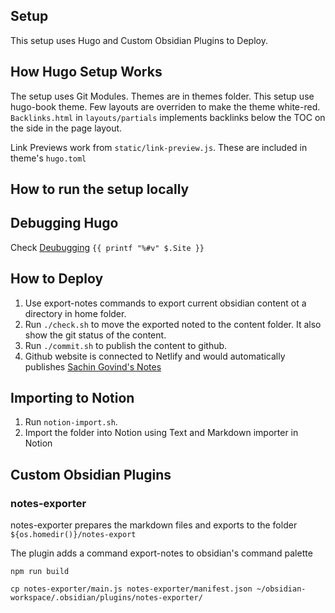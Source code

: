 ## Setup

This setup uses Hugo and Custom Obsidian Plugins to Deploy.

## How Hugo Setup Works

The setup uses Git Modules. Themes are in themes folder. This setup use hugo-book theme.
Few layouts are overriden to make the theme white-red.
`Backlinks.html` in `layouts/partials` implements backlinks below the TOC on the side in the page layout.

Link Previews work from `static/link-preview.js`. These are included in theme's `hugo.toml`

## How to run the setup locally



## Debugging Hugo

Check [Deubugging](https://gohugo.io/templates/template-debugging/)
`{{ printf "%#v" $.Site }}`




## How to Deploy

1. Use export-notes commands to export current obsidian content ot a directory in home folder.
2. Run `./check.sh` to move the exported noted to the content folder. It also show the git status of the content.
3. Run `./commit.sh` to publish the content to github.
4. Github website is connected to Netlify and would automatically publishes [Sachin Govind's Notes](https://notes.sachingovind.com)

## Importing to Notion
1. Run `notion-import.sh`.
2. Import the folder into Notion using Text and Markdown importer in Notion

## Custom Obsidian Plugins

### notes-exporter
notes-exporter prepares the markdown files and exports to  the folder `${os.homedir()}/notes-export`

The plugin adds a command export-notes to obsidian's command palette

`npm run build`

`cp notes-exporter/main.js notes-exporter/manifest.json ~/obsidian-workspace/.obsidian/plugins/notes-exporter/`



